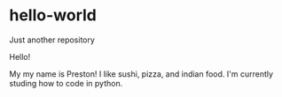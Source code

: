 # hello-world
Just another repository

Hello!

My my name is Preston! I like sushi, pizza, and indian food. I'm currently studing how to code in python.
